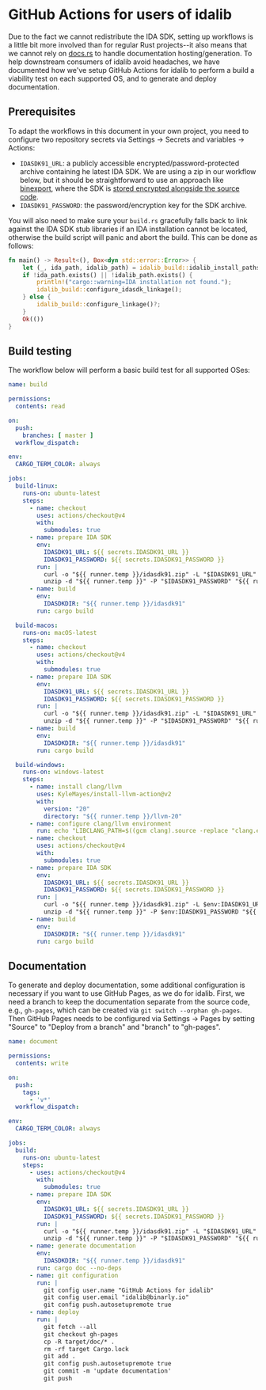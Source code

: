 # GitHub Actions for users of idalib

Due to the fact we cannot redistribute the IDA SDK, setting up workflows is a
little bit more involved than for regular Rust projects--it also means that we
cannot rely on [docs.rs](https://docs.rs) to handle documentation
hosting/generation. To help downstream consumers of idalib avoid headaches, we
have documented how we've setup GitHub Actions for idalib to perform a build a
viability test on each supported OS, and to generate and deploy documentation.

## Prerequisites

To adapt the workflows in this document in your own project, you need to
configure two repository secrets via Settings -> Secrets and variables ->
Actions:

- `IDASDK91_URL`: a publicly accessible encrypted/password-protected archive
  containing he latest IDA SDK. We are using a zip in our workflow below, but
  it should be straightforward to use an approach like
  [binexport](https://github.com/google/binexport/blob/23619ba62d88b3b93615d28fe3033489d12b38ac/.github/workflows/cmake.yml#L25),
  where the SDK is [stored encrypted alongside the source
  code](https://github.com/google/binexport/tree/main/ida/idasdk).
- `IDASDK91_PASSWORD`: the password/encryption key for the SDK archive.

You will also need to make sure your `build.rs` gracefully falls back to link
against the IDA SDK stub libraries if an IDA installation cannot be located,
otherwise the build script will panic and abort the build. This can be done as
follows:

```rust
fn main() -> Result<(), Box<dyn std::error::Error>> {
    let (_, ida_path, idalib_path) = idalib_build::idalib_install_paths_with(false);
    if !ida_path.exists() || !idalib_path.exists() {
        println!("cargo::warning=IDA installation not found.");
        idalib_build::configure_idasdk_linkage();
    } else {
        idalib_build::configure_linkage()?;
    }
    Ok(())
}
```

## Build testing

The workflow below will perform a basic build test for all supported OSes:

```yml
name: build

permissions:
  contents: read

on:
  push:
    branches: [ master ]
  workflow_dispatch:

env:
  CARGO_TERM_COLOR: always

jobs:
  build-linux:
    runs-on: ubuntu-latest
    steps:
      - name: checkout
        uses: actions/checkout@v4
        with:
          submodules: true
      - name: prepare IDA SDK
        env:
          IDASDK91_URL: ${{ secrets.IDASDK91_URL }}
          IDASDK91_PASSWORD: ${{ secrets.IDASDK91_PASSWORD }}
        run: |
          curl -o "${{ runner.temp }}/idasdk91.zip" -L "$IDASDK91_URL"
          unzip -d "${{ runner.temp }}" -P "$IDASDK91_PASSWORD" "${{ runner.temp }}/idasdk91.zip"
      - name: build
        env:
          IDASDKDIR: "${{ runner.temp }}/idasdk91"
        run: cargo build

  build-macos:
    runs-on: macOS-latest
    steps:
      - name: checkout
        uses: actions/checkout@v4
        with:
          submodules: true
      - name: prepare IDA SDK
        env:
          IDASDK91_URL: ${{ secrets.IDASDK91_URL }}
          IDASDK91_PASSWORD: ${{ secrets.IDASDK91_PASSWORD }}
        run: |
          curl -o "${{ runner.temp }}/idasdk91.zip" -L "$IDASDK91_URL"
          unzip -d "${{ runner.temp }}" -P "$IDASDK91_PASSWORD" "${{ runner.temp }}/idasdk91.zip"
      - name: build
        env:
          IDASDKDIR: "${{ runner.temp }}/idasdk91"
        run: cargo build

  build-windows:
    runs-on: windows-latest
    steps:
      - name: install clang/llvm
        uses: KyleMayes/install-llvm-action@v2
        with:
          version: "20"
          directory: "${{ runner.temp }}/llvm-20"
      - name: configure clang/llvm environment
        run: echo "LIBCLANG_PATH=$((gcm clang).source -replace "clang.exe")" >> $env:GITHUB_ENV
      - name: checkout
        uses: actions/checkout@v4
        with:
          submodules: true
      - name: prepare IDA SDK
        env:
          IDASDK91_URL: ${{ secrets.IDASDK91_URL }}
          IDASDK91_PASSWORD: ${{ secrets.IDASDK91_PASSWORD }}
        run: |
          curl -o "${{ runner.temp }}/idasdk91.zip" -L $env:IDASDK91_URL
          unzip -d "${{ runner.temp }}" -P $env:IDASDK91_PASSWORD "${{ runner.temp }}/idasdk91.zip"
      - name: build
        env:
          IDASDKDIR: "${{ runner.temp }}/idasdk91"
        run: cargo build

```

## Documentation

To generate and deploy documentation, some additional configuration is
necessary if you want to use GitHub Pages, as we do for idalib. First, we need
a branch to keep the documentation separate from the source code, e.g.,
`gh-pages`, which can be created via `git switch --orphan gh-pages`. Then
GitHub Pages needs to be configured via Settings -> Pages by setting "Source"
to "Deploy from a branch" and "branch" to "gh-pages".

```yml
name: document

permissions:
  contents: write

on:
  push:
    tags:
      - 'v*'
  workflow_dispatch:

env:
  CARGO_TERM_COLOR: always

jobs:
  build:
    runs-on: ubuntu-latest
    steps:
      - uses: actions/checkout@v4
        with:
          submodules: true
      - name: prepare IDA SDK
        env:
          IDASDK91_URL: ${{ secrets.IDASDK91_URL }}
          IDASDK91_PASSWORD: ${{ secrets.IDASDK91_PASSWORD }}
        run: |
          curl -o "${{ runner.temp }}/idasdk91.zip" -L "$IDASDK91_URL"
          unzip -d "${{ runner.temp }}" -P "$IDASDK91_PASSWORD" "${{ runner.temp }}/idasdk91.zip"
      - name: generate documentation
        env:
          IDASDKDIR: "${{ runner.temp }}/idasdk91"
        run: cargo doc --no-deps
      - name: git configuration
        run: |
          git config user.name "GitHub Actions for idalib"
          git config user.email "idalib@binarly.io"
          git config push.autosetupremote true
      - name: deploy
        run: |
          git fetch --all
          git checkout gh-pages
          cp -R target/doc/* .
          rm -rf target Cargo.lock
          git add .
          git config push.autosetupremote true
          git commit -m 'update documentation'
          git push
```
